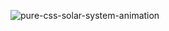 ![pure-css-solar-system-animation](https://github.com/user-attachments/assets/e6f7f280-03c1-46dd-b19a-ac5a69d8d317)
